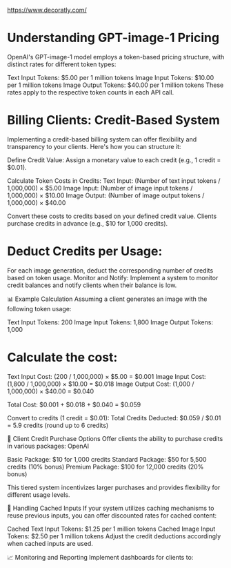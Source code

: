 https://www.decoratly.com/ 

# Understanding GPT-image-1 Pricing
OpenAI's GPT-image-1 model employs a token-based pricing structure, with distinct rates for different token types:

Text Input Tokens: $5.00 per 1 million tokens
Image Input Tokens: $10.00 per 1 million tokens
Image Output Tokens: $40.00 per 1 million tokens
These rates apply to the respective token counts in each API call. 

# Billing Clients: Credit-Based System
Implementing a credit-based billing system can offer flexibility and transparency to your clients. Here's how you can structure it:

Define Credit Value:
Assign a monetary value to each credit (e.g., 1 credit = $0.01).

Calculate Token Costs in Credits:
Text Input: (Number of text input tokens / 1,000,000) × $5.00
Image Input: (Number of image input tokens / 1,000,000) × $10.00
Image Output: (Number of image output tokens / 1,000,000) × $40.00

Convert these costs to credits based on your defined credit value. Clients purchase credits in advance (e.g., $10 for 1,000 credits).

# Deduct Credits per Usage:
For each image generation, deduct the corresponding number of credits based on token usage.
Monitor and Notify:
Implement a system to monitor credit balances and notify clients when their balance is low.

📊 Example Calculation
Assuming a client generates an image with the following token usage:

Text Input Tokens: 200
Image Input Tokens: 1,800
Image Output Tokens: 1,000

# Calculate the cost:

Text Input Cost: (200 / 1,000,000) × $5.00 = $0.001
Image Input Cost: (1,800 / 1,000,000) × $10.00 = $0.018
Image Output Cost: (1,000 / 1,000,000) × $40.00 = $0.040

Total Cost: $0.001 + $0.018 + $0.040 = $0.059

Convert to credits (1 credit = $0.01): Total Credits Deducted: $0.059 / $0.01 = 5.9 credits (round up to 6 credits)

🛒 Client Credit Purchase Options
Offer clients the ability to purchase credits in various packages:
OpenAI

Basic Package: $10 for 1,000 credits
Standard Package: $50 for 5,500 credits (10% bonus)
Premium Package: $100 for 12,000 credits (20% bonus)

This tiered system incentivizes larger purchases and provides flexibility for different usage levels.

🔄 Handling Cached Inputs
If your system utilizes caching mechanisms to reuse previous inputs, you can offer discounted rates for cached content:

Cached Text Input Tokens: $1.25 per 1 million tokens
Cached Image Input Tokens: $2.50 per 1 million tokens
Adjust the credit deductions accordingly when cached inputs are used.

📈 Monitoring and Reporting
Implement dashboards for clients to:


